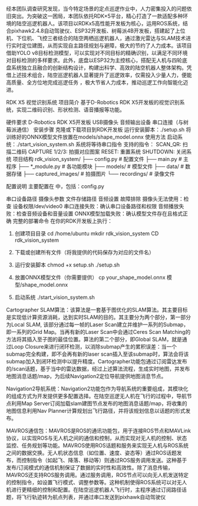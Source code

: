 经本团队调查研究发现，当今特定场景的定点巡逻作业中，人力密集投入的问题依旧突出。为突破这一困局，本团队依托RDK×5平台，精心打造了一款适配多种环境的陆空巡逻机器人。该项目以RDKx5高性能开发板为核心，运用ROS系统，结合pixhawk2.4.8自动驾驶仪、ESP32开发板、树莓派4B开发板，搭建起了上位机、下位机、飞控三者结合的陆空两栖巡逻机器人，通过激光雷达与SLAM技术进行实时定位建图，从而实现自主路径规划与避障，极大的节约了人力成本。该项目借助YOLO v8目标检测模型，可以实现对不同目标的精确识别，以满足不同环境对目标检测的多样要求。此外，底盘以ESP32为主控核心，搭配无人机与四轮底盘系统独立且融合的创新结构设计，构建出科学、高效的陆空机器人整体架构。凭借上述技术组合，陆空巡逻机器人显著提升了巡逻效率，仅需投入少量人力，便能高质量、全方位地完成巡逻任务 ，极大节省人力成本，推动巡逻工作向智能化迈进。


RDK X5 视觉识别系统
项目简介
基于D-Robotics RDK X5开发板的视觉识别系统，实现二维码识别、形状检测、语音播报等功能。

硬件要求
D-Robotics RDK X5开发板
USB摄像头
音频输出设备
串口连接（与树莓派通信）
安装步骤
克隆或下载项目到RDK开发板
运行安装脚本：./setup.sh
将训练好的ONNX模型文件放置在models/shape_model.onnx
使用方法
启动系统：./start_vision_system.sh
系统将等待串口指令
支持的指令：
SCAN_QR: 扫描二维码
CAPTURE 1/2/3: 拍摄对应图案
RESET: 重置系统
SHUTDOWN: 关闭系统
项目结构
rdk_vision_system/ ├── config.py # 配置文件 ├── main.py # 主程序 ├── *_module.py # 各功能模块 ├── models/ # 模型文件 ├── data/ # 数据存储 ├── captured_images/ # 拍摄图片 └── recordings/ # 录像文件

配置说明
主要配置在 中，包括：config.py

串口设备路径
摄像头参数
文件存储路径
音频设置
故障排除
摄像头无法使用：检查 设备权限/dev/video0
串口连接失败：确认串口设备路径和权限
音频播放失败：检查音频设备和音量设置
ONNX模型加载失败：确认模型文件存在且格式正确 完整的部署命令 在你的RDK开发板上执行：

1. 创建项目目录
cd /home/ubuntu mkdir rdk_vision_system CD rdk_vision_system

2. 下载或创建所有文件（将我提供的代码保存为对应的文件名）
3. 运行安装脚本
chmod +x setup.sh ./setup.sh
4. 放置ONNX模型文件（你需要提供）
cp your_shape_model.onnx 模型/shape_model.onnx
5. 启动系统
./start_vision_system.sh


Cartographer SLAM算法：该算法是一套基于图优化的SLAM算法。其主要目标是实现低计算资源消耗，达到实时SLAM的目的。其主要分为两个部分，第一部分为Local SLAM, 该部分通过每一帧的Laser Scan建立并维护一系列的Submap，即一系列的Grid Map。当再有新的Laser Scan中会通过Ceres Scan Matching的方法将其插入至子图的最佳位置。算法的第二个部分，即Global SLAM，就是通过Loop Closure来进行闭环检测，以消除submap产生的累积误差：当一个submap完全构建，即不会再有新的laser scan插入至该submap时，算法会将该submap加入到闭环检测中以提升精度。Cartographer功能包通过订阅雷达发布的/scan话题，基于当中的雷达数据，经过上述算法流程，生成实时地图，并发布地图消息话题/map，为后续Navigation2定位导航提供地图消息节点。


Navigation2导航系统：Navigation2功能包作为导航系统的重要组成，其模块化的组成方式为开发提供更多配置选择。在陆空巡逻无人机在飞行的过程中，导航节点利用Map Server订阅加载slam建图节点发布的地图消息话题/map，将收集的地图信息利用Nav Planner计算规划出飞行路径，并将该规划信息以话题的形式发布。


MAVROS通信包：MAVROS是ROS的通讯功能包，用于连接ROS节点和MAVLink协议，以实现ROS与无人机之间的通信和控制，从而实现对无人机的控制、状态监控、任务规划等功能。MAVROS使用ROS话题和服务来实现无人机与ROS系统之间的数据交换。无人机状态信息（如位置、速度、姿态等）通过ROS话题发布，而控制指令（如起飞、降落、移动等）则通过ROS服务调用发送。这种基于发布/订阅模式的通信机制保证了数据的实时性和高效性。除了消息传输，MAVROS还支持ROS服务调用。通过服务调用，ROS节点可以向无人机发送特定的控制指令，如设置飞行模式、调整参数等。这种机制使得ROS系统可以对无人机进行更精细的控制和配置。在陆空巡逻机器人飞行时，主程序通过订阅路径话题，将飞行轨迹转为航点列表，并通过串口发送到pixhawk自动驾驶仪

